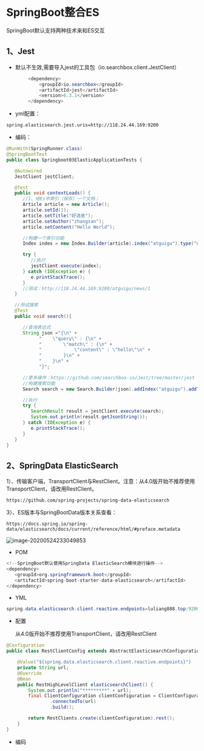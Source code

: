 # SpringBoot整合ES

SpringBoot默认支持两种技术来和ES交互

## 1、Jest

* 默认不生效,需要导入jest的工具包（io.searchbox.client.JestClient）

```java
		<dependency>
			<groupId>io.searchbox</groupId>
			<artifactId>jest</artifactId>
			<version>6.3.1</version>
		</dependency>
```

* yml配置：

```
spring.elasticsearch.jest.uris=http://118.24.44.169:9200
```

* 编码：

```java
@RunWith(SpringRunner.class)
@SpringBootTest
public class Springboot03ElasticApplicationTests {

   @Autowired
   JestClient jestClient;

   @Test
   public void contextLoads() {
      //1、给Es中索引（保存）一个文档；
      Article article = new Article();
      article.setId(1);
      article.setTitle("好消息");
      article.setAuthor("zhangsan");
      article.setContent("Hello World");

      //构建一个索引功能
      Index index = new Index.Builder(article).index("atguigu").type("news").build();

      try {
         //执行
         jestClient.execute(index);
      } catch (IOException e) {
         e.printStackTrace();
      }
      //测试：http://118.24.44.169:9200/atguigu/news/1
   }

   //测试搜索
   @Test
   public void search(){

      //查询表达式
      String json ="{\n" +
            "    \"query\" : {\n" +
            "        \"match\" : {\n" +
            "            \"content\" : \"hello\"\n" +
            "        }\n" +
            "    }\n" +
            "}";

      //更多操作：https://github.com/searchbox-io/Jest/tree/master/jest
      //构建搜索功能
      Search search = new Search.Builder(json).addIndex("atguigu").addType("news").build();

      //执行
      try {
         SearchResult result = jestClient.execute(search);
         System.out.println(result.getJsonString());
      } catch (IOException e) {
         e.printStackTrace();
      }
   }
}   
```



## 2、SpringData ElasticSearch

1）、传输客户端，TransportClient与RestClient。注意：从4.0版开始不推荐使用TransportClient，请改用RestClient。

```
https://github.com/spring-projects/spring-data-elasticsearch
```

3）、ES版本与SpringBootData版本关系查看：

```
https://docs.spring.io/spring-data/elasticsearch/docs/current/reference/html/#preface.metadata
```

![image-20200524233049853](C:\Users\luliang\Desktop\Blog\ElasticSearch\img\image-20200524233049853.png)

* POM

```java
<!--SpringBoot默认使用SpringData ElasticSearch模块进行操作-->
<dependency>
   <groupId>org.springframework.boot</groupId>
   <artifactId>spring-boot-starter-data-elasticsearch</artifactId>
</dependency>
```

* YML

```java
spring.data.elasticsearch.client.reactive.endpoints=luliang888.top:9200
```

* 配置

  从4.0版开始不推荐使用TransportClient，请改用RestClient

```java
@Configuration
public class RestClientConfig extends AbstractElasticsearchConfiguration {

    @Value("${spring.data.elasticsearch.client.reactive.endpoints}")
    private String url;
    @Override
    @Bean
    public RestHighLevelClient elasticsearchClient() {
        System.out.println("*********" + url);
        final ClientConfiguration clientConfiguration = ClientConfiguration.builder()
                .connectedTo(url)
                .build();

        return RestClients.create(clientConfiguration).rest();
    }
}
```

* 编码



